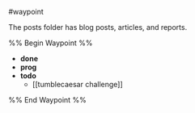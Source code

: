 #waypoint 

The posts folder has blog posts, articles, and reports.

%% Begin Waypoint %%
- **done**
- **prog**
- **todo**
	- [[tumblecaesar challenge]]

%% End Waypoint %%